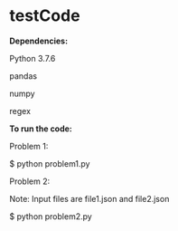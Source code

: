 # testCode

**Dependencies:**

Python 3.7.6 

pandas

numpy

regex




**To run the code:** 

Problem 1:

$ python problem1.py


Problem 2:

Note: Input files are file1.json and file2.json

$ python problem2.py
